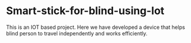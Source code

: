 # Smart-stick-for-blind-using-Iot
This is an IOT based project. Here we have developed a device that helps blind person to travel independently and works efficiently.
